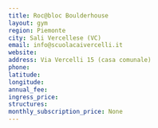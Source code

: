 ```yaml
---
title: Roc@bloc Boulderhouse
layout: gym
region: Piemonte
city: Sali Vercellese (VC)
email: info@scuolacaivercelli.it
website: 
address: Via Vercelli 15 (casa comunale)
phone: 
latitude: 
longitude: 
annual_fee: 
ingress_price: 
structures: 
monthly_subscription_price: None
---
```


